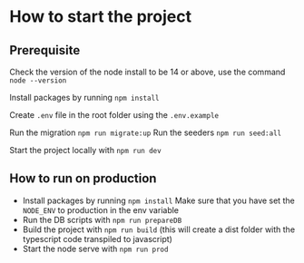 # How to start the project

## Prerequisite

Check the version of the node install to be 14 or above, use the command `node --version`

Install packages by running `npm install`

Create `.env` file in the root folder using the `.env.example`

Run the migration `npm run migrate:up` Run the seeders `npm run seed:all`

Start the project locally with `npm run dev`

## How to run on production

- Install packages by running `npm install` Make sure that you have set the `NODE_ENV` to production in the env variable
- Run the DB scripts with `npm run prepareDB`
- Build the project with `npm run build` (this will create a dist folder with the typescript code transpiled to
  javascript)
- Start the node serve with `npm run prod`
